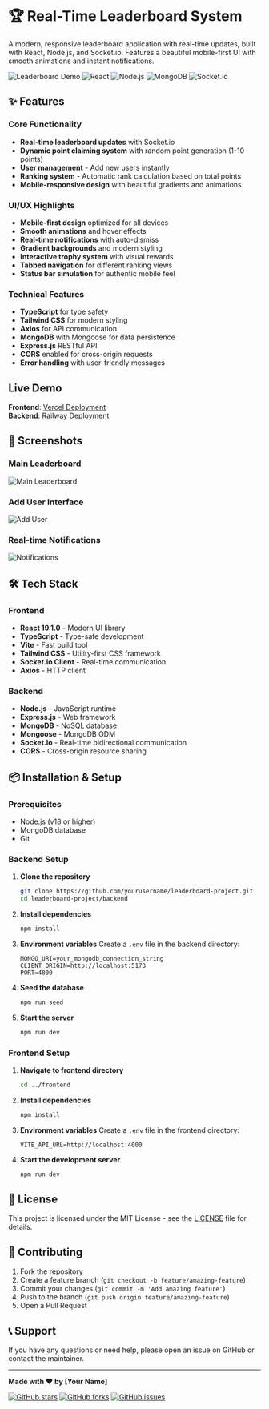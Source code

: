 # 🏆 Real-Time Leaderboard System

A modern, responsive leaderboard application with real-time updates, built with React, Node.js, and Socket.io. Features a beautiful mobile-first UI with smooth animations and instant notifications.

![Leaderboard Demo](https://img.shields.io/badge/Status-Live-brightgreen)
![React](https://img.shields.io/badge/React-19.1.0-blue)
![Node.js](https://img.shields.io/badge/Node.js-Express-green)
![MongoDB](https://img.shields.io/badge/Database-MongoDB-green)
![Socket.io](https://img.shields.io/badge/Real--time-Socket.io-orange)

## ✨ Features

###  Core Functionality
- **Real-time leaderboard updates** with Socket.io
- **Dynamic point claiming system** with random point generation (1-10 points)
- **User management** - Add new users instantly
- **Ranking system** - Automatic rank calculation based on total points
- **Mobile-responsive design** with beautiful gradients and animations

###  UI/UX Highlights
- **Mobile-first design** optimized for all devices
- **Smooth animations** and hover effects
- **Real-time notifications** with auto-dismiss
- **Gradient backgrounds** and modern styling
- **Interactive trophy system** with visual rewards
- **Tabbed navigation** for different ranking views
- **Status bar simulation** for authentic mobile feel

###  Technical Features
- **TypeScript** for type safety
- **Tailwind CSS** for modern styling
- **Axios** for API communication
- **MongoDB** with Mongoose for data persistence
- **Express.js** RESTful API
- **CORS** enabled for cross-origin requests
- **Error handling** with user-friendly messages

##  Live Demo

**Frontend**: [Vercel Deployment](https://your-app.vercel.app)  
**Backend**: [Railway Deployment](https://your-backend.railway.app)

## 📱 Screenshots

### Main Leaderboard
![Main Leaderboard](https://via.placeholder.com/400x800/FFD700/000000?text=Leaderboard+View)

### Add User Interface
![Add User](https://via.placeholder.com/400x800/FF6B35/FFFFFF?text=Add+User+Form)

### Real-time Notifications
![Notifications](https://via.placeholder.com/400x800/4CAF50/FFFFFF?text=Success+Notification)

## 🛠️ Tech Stack

### Frontend
- **React 19.1.0** - Modern UI library
- **TypeScript** - Type-safe development
- **Vite** - Fast build tool
- **Tailwind CSS** - Utility-first CSS framework
- **Socket.io Client** - Real-time communication
- **Axios** - HTTP client

### Backend
- **Node.js** - JavaScript runtime
- **Express.js** - Web framework
- **MongoDB** - NoSQL database
- **Mongoose** - MongoDB ODM
- **Socket.io** - Real-time bidirectional communication
- **CORS** - Cross-origin resource sharing

## 📦 Installation & Setup

### Prerequisites
- Node.js (v18 or higher)
- MongoDB database
- Git

### Backend Setup

1. **Clone the repository**
   ```bash
   git clone https://github.com/yourusername/leaderboard-project.git
   cd leaderboard-project/backend
   ```

2. **Install dependencies**
   ```bash
   npm install
   ```

3. **Environment variables**
   Create a `.env` file in the backend directory:
   ```env
   MONGO_URI=your_mongodb_connection_string
   CLIENT_ORIGIN=http://localhost:5173
   PORT=4000
   ```

4. **Seed the database**
   ```bash
   npm run seed
   ```

5. **Start the server**
   ```bash
   npm run dev
   ```

### Frontend Setup

1. **Navigate to frontend directory**
   ```bash
   cd ../frontend
   ```

2. **Install dependencies**
   ```bash
   npm install
   ```

3. **Environment variables**
   Create a `.env` file in the frontend directory:
   ```env
   VITE_API_URL=http://localhost:4000
   ```

4. **Start the development server**
   ```bash
   npm run dev
   ```

## 📝 License

This project is licensed under the MIT License - see the [LICENSE](LICENSE) file for details.

## 🤝 Contributing

1. Fork the repository
2. Create a feature branch (`git checkout -b feature/amazing-feature`)
3. Commit your changes (`git commit -m 'Add amazing feature'`)
4. Push to the branch (`git push origin feature/amazing-feature`)
5. Open a Pull Request

## 📞 Support

If you have any questions or need help, please open an issue on GitHub or contact the maintainer.

---

**Made with ❤️ by [Your Name]**

[![GitHub stars](https://img.shields.io/github/stars/yourusername/leaderboard-project)](https://github.com/yourusername/leaderboard-project/stargazers)
[![GitHub forks](https://img.shields.io/github/forks/yourusername/leaderboard-project)](https://github.com/yourusername/leaderboard-project/network)
[![GitHub issues](https://img.shields.io/github/issues/yourusername/leaderboard-project)](https://github.com/yourusername/leaderboard-project/issues)
